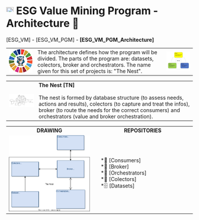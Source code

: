 # <a href="https://avalcorp.github.io/ESG_VM/Program.html"><img src="https://github.githubassets.com/images/icons/emoji/unicode/1f519.png" width="20" height="20"></a> ESG Value Mining Program - Architecture 🚧
[ESG_VM] - [ESG_VM_PGM] - <b>[ESG_VM_PGM_Architecture]</b>

<table>
  
  <tr>
    <td>
      <img src="OWL.jpg" alt="ESG" width="300"/>
    </td>
    <td>
      The architecture defines how the program will be divided. The parts of the program are: datasets, colectors, broker and orchestrators. The name given         for this set of projects is: "The Nest".<br>
    </td>
    <td>
      <img src="VirtuousCycle.png" alt="Virtuous Cycle" width="300"/>
    </td>
  </tr>
  
</table>

<table>
  
  <tr>
    <td>
      <img src="Ninho.jpg" alt="ESG" width="300">
    </td>
    <td>
      <b>The Nest [TN]</b><br><br>
      The nest is formed by database structure (to assess needs, actions and results), colectors (to capture         and treat the infos), broker           (to route the needs for the correct consumers) and orchestrators (value and broker orchestration).
    </td>
  </tr>
  
</table>

<table>
  
  <tr>
    <td width="500px" align="center"><a><b>DRAWING</b></a></td>
    <td width="500px" align="center"><a><b>REPOSITORIES</b></a></td>
  </tr>
  
  <tr>
    <td width="500px" align="center"><img src="Architecture.svg" alt="Architecture"></td>
    <td width="500px" align="center">
      <ul style="list-style-type: '*'; text-align: left;">
        <li>🛒  [Consumers]</li>
        <li>🚦  [Broker]</li>
        <li>👮  [Orchestrators]</li>
        <li>🎣  [Colectors]</li>
        <li>🗄️  [Datasets]</li>
      </ul>
    </td>
  </tr>
  
</table>

